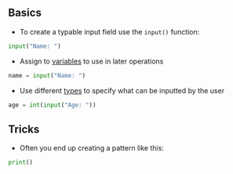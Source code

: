 
## Basics

- To create a typable input field use the `input()` function:
```python
input("Name: ")
```

- Assign to [variables](computer-science/docs/python/variables.md) to use in later operations
```python
name = input("Name: ")
```

- Use different [types](computer-science/docs/python/types.md) to specify what can be inputted by the user
```python
age = int(input("Age: "))
```

## Tricks

- Often you end up creating a pattern like this:
```python
print()
```